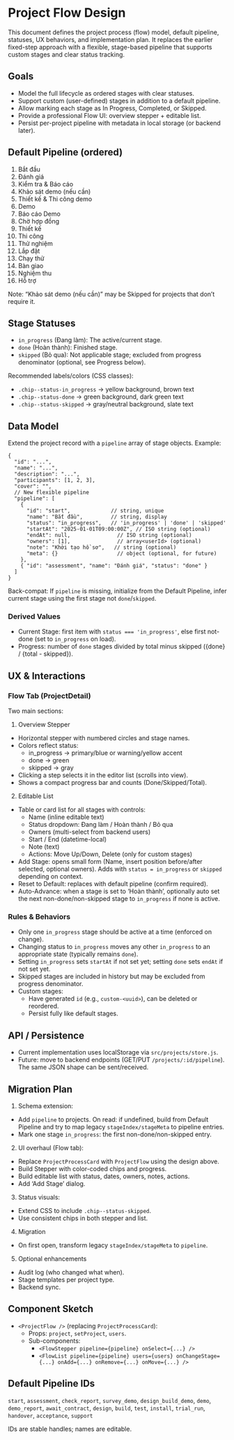 # Project Flow Design

This document defines the project process (flow) model, default pipeline, statuses, UX behaviors, and implementation plan. It replaces the earlier fixed-step approach with a flexible, stage-based pipeline that supports custom stages and clear status tracking.

## Goals

- Model the full lifecycle as ordered stages with clear statuses.
- Support custom (user-defined) stages in addition to a default pipeline.
- Allow marking each stage as In Progress, Completed, or Skipped.
- Provide a professional Flow UI: overview stepper + editable list.
- Persist per-project pipeline with metadata in local storage (or backend later).

## Default Pipeline (ordered)

1. Bắt đầu
2. Đánh giá
3. Kiểm tra & Báo cáo
4. Khảo sát demo (nếu cần)
5. Thiết kế & Thi công demo
6. Demo
7. Báo cáo Demo
8. Chờ hợp đồng
9. Thiết kế
10. Thi công
11. Thử nghiệm
12. Lắp đặt
13. Chạy thử
14. Bàn giao
15. Nghiệm thu
16. Hỗ trợ

Note: “Khảo sát demo (nếu cần)” may be Skipped for projects that don’t require it.

## Stage Statuses

- `in_progress` (Đang làm): The active/current stage.
- `done` (Hoàn thành): Finished stage.
- `skipped` (Bỏ qua): Not applicable stage; excluded from progress denominator (optional, see Progress below).

Recommended labels/colors (CSS classes):
- `.chip--status-in_progress` → yellow background, brown text
- `.chip--status-done` → green background, dark green text
- `.chip--status-skipped` → gray/neutral background, slate text

## Data Model

Extend the project record with a `pipeline` array of stage objects. Example:

```jsonc
{
  "id": "...",
  "name": "...",
  "description": "...",
  "participants": [1, 2, 3],
  "cover": "",
  // New flexible pipeline
  "pipeline": [
    {
      "id": "start",             // string, unique
      "name": "Bắt đầu",         // string, display
      "status": "in_progress",   // 'in_progress' | 'done' | 'skipped'
      "startAt": "2025-01-01T09:00:00Z", // ISO string (optional)
      "endAt": null,               // ISO string (optional)
      "owners": [1],               // array<userId> (optional)
      "note": "Khởi tạo hồ sơ",   // string (optional)
      "meta": {}                   // object (optional, for future)
    },
    { "id": "assessment", "name": "Đánh giá", "status": "done" }
  ]
}
```

Back-compat: If `pipeline` is missing, initialize from the Default Pipeline, infer current stage using the first stage not `done`/`skipped`.

### Derived Values

- Current Stage: first item with `status === 'in_progress'`, else first not-done (set to `in_progress` on load).
- Progress: number of `done` stages divided by total minus skipped ({done} / {total - skipped}).

## UX & Interactions

### Flow Tab (ProjectDetail)

Two main sections:

1) Overview Stepper
- Horizontal stepper with numbered circles and stage names.
- Colors reflect status:
  - in_progress → primary/blue or warning/yellow accent
  - done → green
  - skipped → gray
- Clicking a step selects it in the editor list (scrolls into view).
- Shows a compact progress bar and counts (Done/Skipped/Total).

2) Editable List
- Table or card list for all stages with controls:
  - Name (inline editable text)
  - Status dropdown: Đang làm / Hoàn thành / Bỏ qua
  - Owners (multi-select from backend users)
  - Start / End (datetime-local)
  - Note (text)
  - Actions: Move Up/Down, Delete (only for custom stages)
- Add Stage: opens small form (Name, insert position before/after selected, optional owners). Adds with `status = in_progress` or `skipped` depending on context.
- Reset to Default: replaces with default pipeline (confirm required).
- Auto-Advance: when a stage is set to ‘Hoàn thành’, optionally auto set the next non-done/non-skipped stage to `in_progress` if none is active.

### Rules & Behaviors

- Only one `in_progress` stage should be active at a time (enforced on change).
- Changing status to `in_progress` moves any other `in_progress` to an appropriate state (typically remains `done`).
- Setting `in_progress` sets `startAt` if not set yet; setting `done` sets `endAt` if not set yet.
- Skipped stages are included in history but may be excluded from progress denominator.
- Custom stages:
  - Have generated `id` (e.g., `custom-<uuid>`), can be deleted or reordered.
  - Persist fully like default stages.

## API / Persistence

- Current implementation uses localStorage via `src/projects/store.js`.
- Future: move to backend endpoints (GET/PUT `/projects/:id/pipeline`). The same JSON shape can be sent/received.

## Migration Plan

1) Schema extension:
- Add `pipeline` to projects. On read: if undefined, build from Default Pipeline and try to map legacy `stageIndex/stageMeta` to pipeline entries.
- Mark one stage `in_progress`: the first non-done/non-skipped entry.

2) UI overhaul (Flow tab):
- Replace `ProjectProcessCard` with `ProjectFlow` using the design above.
- Build Stepper with color-coded chips and progress.
- Build editable list with status, dates, owners, notes, actions.
- Add ‘Add Stage’ dialog.

3) Status visuals:
- Extend CSS to include `.chip--status-skipped`.
- Use consistent chips in both stepper and list.

4) Migration
- On first open, transform legacy `stageIndex/stageMeta` to `pipeline`.

5) Optional enhancements
- Audit log (who changed what when).
- Stage templates per project type.
- Backend sync.

## Component Sketch

- `<ProjectFlow />` (replacing `ProjectProcessCard`):
  - Props: `project`, `setProject`, `users`.
  - Sub-components:
    - `<FlowStepper pipeline={pipeline} onSelect={...} />`
    - `<FlowList pipeline={pipeline} users={users} onChangeStage={...} onAdd={...} onRemove={...} onMove={...} />`

## Default Pipeline IDs

`start`, `assessment`, `check_report`, `survey_demo`, `design_build_demo`, `demo`, `demo_report`, `await_contract`, `design`, `build`, `test`, `install`, `trial_run`, `handover`, `acceptance`, `support`

IDs are stable handles; names are editable.

